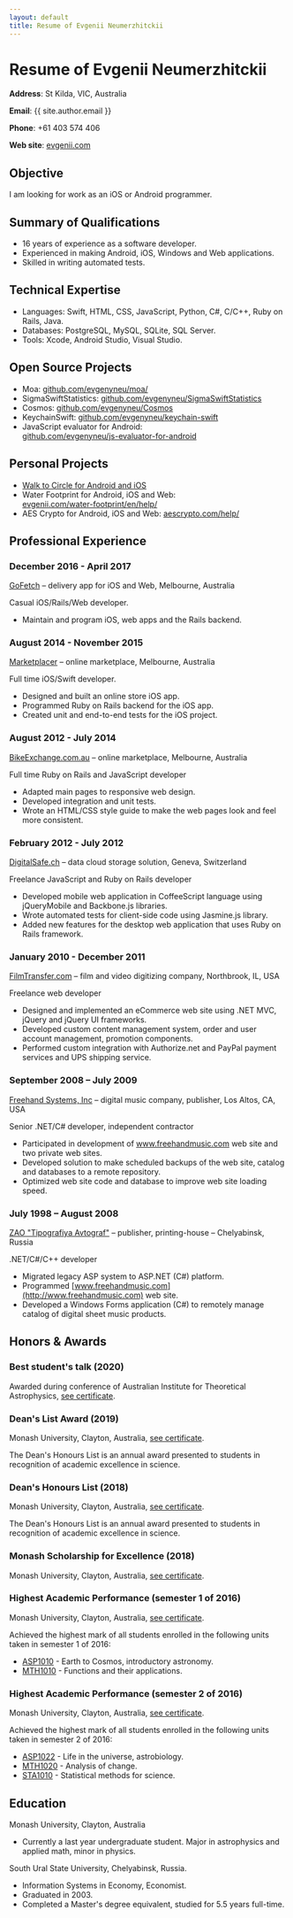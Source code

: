 ```yaml
---
layout: default
title: Resume of Evgenii Neumerzhitckii
---
```


# Resume of Evgenii Neumerzhitckii

**Address**: St Kilda, VIC, Australia

**Email**: {{ site.author.email }}

**Phone**: +61 403 574 406

**Web site**: [evgenii.com](https://evgenii.com)


## Objective

I am looking for work as an iOS or Android programmer.



## Summary of Qualifications

* 16 years of experience as a software developer.
* Experienced in making Android, iOS, Windows and Web applications.
* Skilled in writing automated tests.

## Technical Expertise

* Languages: Swift, HTML, CSS, JavaScript, Python, C#, C/C++, Ruby on Rails, Java.
* Databases: PostgreSQL, MySQL, SQLite, SQL Server.
* Tools: Xcode, Android Studio, Visual Studio.



## Open Source Projects

* Moa: [github.com/evgenyneu/moa/](https://github.com/evgenyneu/moa/)
* SigmaSwiftStatistics: [github.com/evgenyneu/SigmaSwiftStatistics](https://github.com/evgenyneu/SigmaSwiftStatistics)
* Cosmos: [github.com/evgenyneu/Cosmos](https://github.com/evgenyneu/Cosmos)
* KeychainSwift: [github.com/evgenyneu/keychain-swift](https://github.com/evgenyneu/keychain-swift)
* JavaScript evaluator for Android: <br>[github.com/evgenyneu/js-evaluator-for-android](https://github.com/evgenyneu/js-evaluator-for-android)


## Personal Projects


* [Walk to Circle for Android and iOS](https://github.com/evgenyneu/walk-to-circle-android)
* Water Footprint for Android, iOS and Web: <br>[evgenii.com/water-footprint/en/help/](https://evgenii.com/water-footprint/en/help/)
* AES Crypto for Android, iOS and Web: [aescrypto.com/help/](http://aescrypto.com/help/)



## Professional Experience

### December 2016 - April 2017

[GoFetch](http://www.go-fetch.com.au) – delivery app for iOS and Web, Melbourne, Australia

Casual iOS/Rails/Web developer.

* Maintain and program iOS, web apps and the Rails backend.


### August 2014 - November 2015

[Marketplacer](http://marketplacer.com) – online marketplace, Melbourne, Australia

Full time iOS/Swift developer.

* Designed and built an online store iOS app.
* Programmed Ruby on Rails backend for the iOS app.
* Created unit and end-to-end tests for the iOS project.


### August 2012 - July 2014

[BikeExchange.com.au](http://bikeexchange.com.au) – online marketplace, Melbourne, Australia

Full time Ruby on Rails and JavaScript developer

* Adapted main pages to responsive web design.
* Developed integration and unit tests.
* Wrote an HTML/CSS style guide to make the web pages look and feel more consistent.


### February 2012 - July 2012

[DigitalSafe.ch](http://digitalsafe.ch) – data cloud storage solution, Geneva, Switzerland

Freelance JavaScript and Ruby on Rails developer

* Developed mobile web application in CoffeeScript language using jQueryMobile and Backbone.js libraries.
* Wrote automated tests for client-side code using Jasmine.js library.
* Added new features for the desktop web application that uses Ruby on Rails framework.




### January 2010 - December 2011

[FilmTransfer.com](http://filmtransfer.com) – film and video digitizing company, Northbrook, IL, USA

Freelance web developer

* Designed and implemented an eCommerce web site using .NET MVC, jQuery and jQuery UI frameworks.
* Developed custom content management system, order and user account management, promotion components.
* Performed custom integration with Authorize.net and PayPal payment services and UPS shipping service.


### September 2008 – July 2009

[Freehand Systems, Inc](http://www.freehandmusic.com) – digital music company, publisher, Los Altos, CA, USA

Senior .NET/C# developer, independent contractor

* Participated in development of www.freehandmusic.com web site and two private web sites.
* Developed solution to make scheduled backups of the web site, catalog and databases to a remote repository.
* Optimized web site code and database to improve web site loading speed.



### July 1998 – August 2008

[ZAO "Tipografiya Avtograf"](http://www.bookmusic.ru) – publisher, printing-house – Chelyabinsk, Russia

.NET/C#/C++ developer

* Migrated legacy ASP system to ASP.NET (C#) platform.
* Programmed [www.freehandmusic.com](http://www.freehandmusic.com) web site.
* Developed a Windows Forms application (C#) to remotely manage catalog of digital sheet music products.


## Honors & Awards

### Best student's talk (2020)

Awarded during conference of Australian Institute for Theoretical Astrophysics, [see certificate](/image/resume/awards/2020/anita_2020_evgenii_neumerzhitckii.jpg).


### Dean's List Award (2019)

Monash University, Clayton, Australia, [see certificate](/image/resume/awards/2019/2019_monash_deans_list_award_evgenii_neumerhitckii.jpg).

The Dean's Honours List is an annual award presented to students in recognition of academic excellence in science.


### Dean's Honours List (2018)

Monash University, Clayton, Australia, [see certificate](/image/resume/awards/2018/2018_monash_deans_honours_list_award_evgenii_neumerhitckii.jpg).

The Dean's Honours List is an annual award presented to students in recognition of academic excellence in science.


### Monash Scholarship for Excellence (2018)

Monash University, Clayton, Australia, [see certificate](/image/resume/awards/2018/2018_monash_scholarship_for_excellence_evgenii_neumerhitckii.jpg).


### Highest Academic Performance (semester 1 of 2016)

Monash University, Clayton, Australia, [see certificate](/image/resume/awards/2016/highest_performance_award_semester1_2016.jpg).

Achieved the highest mark of all students enrolled in the following units taken in semester 1 of 2016:

* [ASP1010](http://www.monash.edu/pubs/2017handbooks/units/ASP1010.html) - Earth to Cosmos, introductory astronomy.
* [MTH1010](http://www.monash.edu/pubs/2017handbooks/units/MTH1010.html) - Functions and their applications.


### Highest Academic Performance (semester 2 of 2016)

Monash University, Clayton, Australia, [see certificate](/image/resume/awards/2016/highest_performance_award_semester2_2016.jpg).

Achieved the highest mark of all students enrolled in the following units taken in semester 2 of 2016:

* [ASP1022](http://www.monash.edu/pubs/2018handbooks/units/ASP1022.html) - Life in the universe, astrobiology.
* [MTH1020](http://www.monash.edu/pubs/2018handbooks/units/MTH1020.html) - Analysis of change.
* [STA1010](http://www.monash.edu/pubs/2018handbooks/units/STA1010.html) - Statistical methods for science.

## Education

Monash University, Clayton, Australia

* Currently a last year undergraduate student. Major in astrophysics and applied math, minor in physics.


South Ural State University, Chelyabinsk, Russia.

* Information Systems in Economy, Economist.
* Graduated in 2003.
* Completed a Master's degree equivalent, studied for 5.5 years full-time.
